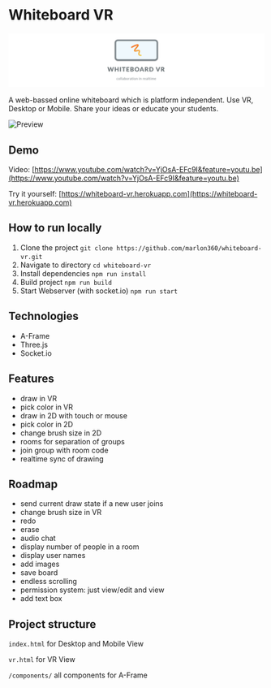 # Whiteboard VR

![Banner](media/banner.jpg)

A web-bassed online whiteboard which is platform independent. Use VR, Desktop or Mobile. Share your ideas or educate your students.

![Preview](media/demo.gif)

## Demo

Video: [https://www.youtube.com/watch?v=YjOsA-EFc9I&feature=youtu.be](https://www.youtube.com/watch?v=YjOsA-EFc9I&feature=youtu.be)

Try it yourself: [https://whiteboard-vr.herokuapp.com](https://whiteboard-vr.herokuapp.com)

## How to run locally

1. Clone the project `git clone https://github.com/marlon360/whiteboard-vr.git`
2. Navigate to directory `cd whiteboard-vr`
3. Install dependencies `npm run install`
4. Build project `npm run build`
5. Start Webserver (with socket.io) `npm run start`

## Technologies

- A-Frame
- Three.js
- Socket.io

## Features

- draw in VR
- pick color in VR
- draw in 2D with touch or mouse
- pick color in 2D
- change brush size in 2D
- rooms for separation of groups
- join group with room code
- realtime sync of drawing

## Roadmap

- send current draw state if a new user joins
- change brush size in VR
- redo
- erase
- audio chat
- display number of people in a room
- display user names
- add images
- save board
- endless scrolling
- permission system: just view/edit and view
- add text box

## Project structure

`index.html` for Desktop and Mobile View

`vr.html` for VR View

`/components/` all components for A-Frame